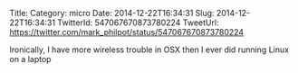 Title: 
Category: micro
Date: 2014-12-22T16:34:31
Slug: 2014-12-22T16:34:31
TwitterId: 547067670873780224
TweetUrl: https://twitter.com/mark_philpot/status/547067670873780224

Ironically, I have more wireless trouble in OSX then I ever did running Linux on a laptop